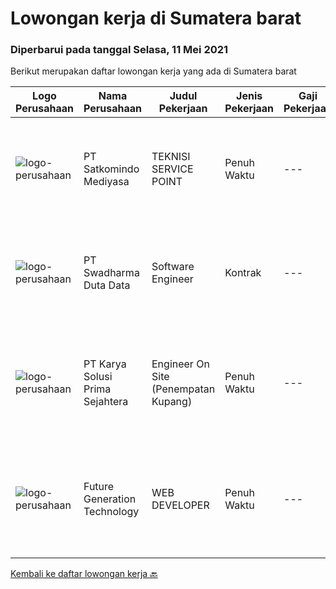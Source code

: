 
  # Lowongan kerja di Sumatera barat

  ### Diperbarui pada tanggal Selasa, 11 Mei 2021

  Berikut merupakan daftar lowongan kerja yang ada di Sumatera barat

  |Logo Perusahaan | Nama Perusahaan | Judul Pekerjaan | Jenis Pekerjaan | Gaji Pekerjaan | Lokasi | Deskripsi | Tanggal diunggah | Pranala |
  | -------------- | --------------- | --------------- | --------- | --------- | -------------- | ------- | ----------- | ----------- |
  |![logo-perusahaan](https://image-service-cdn.seek.com.au/dfc8d2d9ebab8167b33da819549bcb5c21800e2b/ee4dce1061f3f616224767ad58cb2fc751b8d2dc)|PT Satkomindo Mediyasa|TEKNISI SERVICE POINT|Penuh Waktu|---|Padang|Kualifikasi :1.      Usia minimal 18 tahun, maksimal 35 tahun.2.      Pendidikan min SMK Teknik Komputer Jaringan, Telekomunikasi Jurusan Transmisi...|Senin, 10 Mei 2021|https://www.jobstreet.co.id/id/job/teknisi-service-point-3528375?token=0~887712ec-3610-488e-b607-ac7e5fe096a8&sectionRank=1&jobId=jobstreet-id-job-3528375|
|![logo-perusahaan](https://image-service-cdn.seek.com.au/caaab7a15874147dcf9a8edb992eb63f9c59eb17/ee4dce1061f3f616224767ad58cb2fc751b8d2dc)|PT Swadharma Duta Data|Software Engineer|Kontrak|---|Sumatera Barat|Back End Developer Memahami konsep pengembangan aplikasi Memahami konsep Microservices Architeccture Memiliki skill Java Spring Boot, Net Core, Go,...|Jumat, 07 Mei 2021|https://www.jobstreet.co.id/id/job/software-engineer-3518712?token=0~887712ec-3610-488e-b607-ac7e5fe096a8&sectionRank=2&jobId=jobstreet-id-job-3518712|
|![logo-perusahaan](https://image-service-cdn.seek.com.au/af1044de0b0368b965f00fbbea921becef8205bb/ee4dce1061f3f616224767ad58cb2fc751b8d2dc)|PT Karya Solusi Prima Sejahtera|Engineer On Site (Penempatan Kupang)|Penuh Waktu|---|Padang|Kualifikasi : Lulusan SMK Teknik Komputer &amp; Jaringan Berpengalaman minimal 1 tahun sebagai teknisi dibidang jaringan Menguasai dasar komunikasi...|Kamis, 06 Mei 2021|https://www.jobstreet.co.id/id/job/engineer-on-site-penempatan-kupang-3518297?token=0~887712ec-3610-488e-b607-ac7e5fe096a8&sectionRank=3&jobId=jobstreet-id-job-3518297|
|![logo-perusahaan](https://us.123rf.com/450wm/pavelstasevich/pavelstasevich1811/pavelstasevich181101027/112815900-stock-vector-no-image-available-icon-flat-vector.jpg?ver=6)|Future Generation Technology|WEB DEVELOPER|Penuh Waktu|---|Padang|Kualifikasi : Salary Negotiable Pendidikan minimal SMA Diutamakan berdomisili di Padang Menguasai bahasa pemrograman HTML, PHP, CSS, Jaxascript,...|Senin, 26 April 2021|https://www.jobstreet.co.id/id/job/web-developer-3517440?token=0~887712ec-3610-488e-b607-ac7e5fe096a8&sectionRank=4&jobId=jobstreet-id-job-3517440|


  [Kembali ke daftar lowongan kerja 🔙](../README.md#daftar-lowongan-kerja)
  